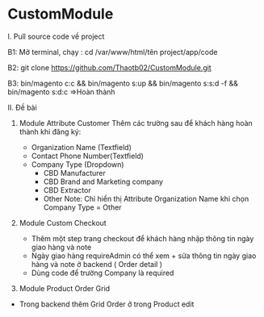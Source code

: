 # CustomModule
I. Pull source code về project

B1: Mở terminal, chạy : cd /var/www/html/tên project/app/code

B2: git clone https://github.com/Thaotb02/CustomModule.git

B3: bin/magento c:c && bin/magento s:up && bin/magento s:s:d -f && bin/magento s:d:c =>Hoàn thành

II. Đề bài

1. Module Attribute Customer
    Thêm các trường sau để khách hàng hoàn thành khi đăng ký:
    - Organization Name (Textfield)
    - Contact Phone Number(Textfield)
    - Company Type (Dropdown)
      + CBD Manufacturer
      + CBD Brand and Marketing company
      + CBD Extractor
      + Other
    Note: Chỉ hiển thị Attribute Organization Name khi chọn Company Type = Other
    
2. Module Custom Checkout
    - Thêm một step trang checkout để khách hàng nhập thông tin ngày giao hàng và note 
    - Ngày giao hàng requireAdmin có thể xem + sửa thông tin ngày giao hàng và note ở backend ( Order detail )
    - Dùng code để trường Company là required
    
3. Module Product Order Grid
- Trong backend thêm Grid Order ở trong Product edit

